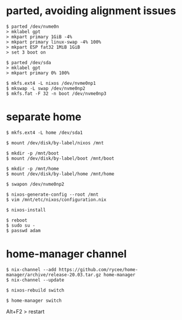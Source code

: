 # parted, avoiding alignment issues

    $ parted /dev/nvme0n
    > mklabel gpt
    > mkpart primary 1GiB -4%
    > mkpart primary linux-swap -4% 100%
    > mkpart ESP fat32 1MiB 1GiB
    > set 3 boot on

    $ parted /dev/sda
    > mklabel gpt
    > mkpart primary 0% 100%

    $ mkfs.ext4 -L nixos /dev/nvme0np1
    $ mkswap -L swap /dev/nvme0np2
    $ mkfs.fat -F 32 -n boot /dev/nvme0np3

# separate home

    $ mkfs.ext4 -L home /dev/sda1

    $ mount /dev/disk/by-label/nixos /mnt

    $ mkdir -p /mnt/boot
    $ mount /dev/disk/by-label/boot /mnt/boot

    $ mkdir -p /mnt/home
    $ mount /dev/disk/by-label/home /mnt/home

    $ swapon /dev/nvme0np2

    $ nixos-generate-config --root /mnt
    $ vim /mnt/etc/nixos/configuration.nix

    $ nixos-install

    $ reboot
    $ sudo su -
    $ passwd adam

# home-manager channel

    $ nix-channel --add https://github.com/rycee/home-manager/archive/release-20.03.tar.gz home-manager
    $ nix-channel --update

    $ nixos-rebuild switch

    $ home-manager switch

Alt+F2 > restart
